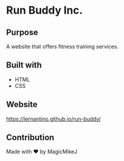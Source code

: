 # Run Buddy Inc.

## Purpose

A website that offers fitness training services.

## Built with

- HTML
- CSS

## Website

https://lernantino.github.io/run-buddy/

## Contribution

Made with ❤️ by MagicMikeJ
